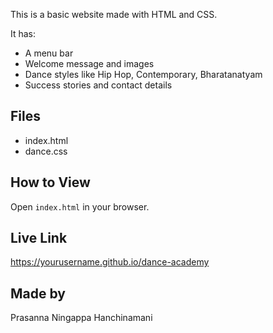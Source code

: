 
This is a basic website made with HTML and CSS.

It has:
- A menu bar
- Welcome message and images
- Dance styles like Hip Hop, Contemporary, Bharatanatyam
- Success stories and contact details

## Files

- index.html
- dance.css

## How to View

Open `index.html` in your browser.

## Live Link

https://yourusername.github.io/dance-academy

## Made by

Prasanna Ningappa Hanchinamani
